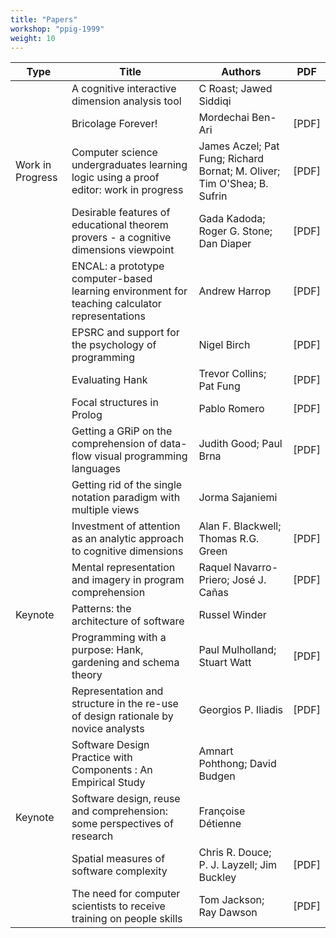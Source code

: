 ```yaml
---
title: "Papers" 
workshop: "ppig-1999"
weight: 10
---
```



|Type|Title|Authors|PDF|
|--- |--- |--- |--- |
||A cognitive interactive dimension analysis tool|C  Roast; Jawed  Siddiqi||
||Bricolage Forever!|Mordechai  Ben-Ari|[PDF]|
|Work in Progress|Computer science undergraduates learning logic using a proof editor: work in progress|James  Aczel; Pat  Fung; Richard  Bornat; M.  Oliver; Tim  O'Shea; B.  Sufrin|[PDF]|
||Desirable features of educational theorem provers - a cognitive dimensions viewpoint|Gada  Kadoda; Roger G. Stone; Dan  Diaper|[PDF]|
||ENCAL: a prototype computer-based learning environment for teaching calculator representations|Andrew  Harrop|[PDF]|
||EPSRC and support for the psychology of programming|Nigel  Birch|[PDF]|
||Evaluating Hank|Trevor  Collins; Pat  Fung|[PDF]|
||Focal structures in Prolog|Pablo  Romero|[PDF]|
||Getting a GRiP on the comprehension of data-flow visual programming languages|Judith  Good; Paul  Brna|[PDF]|
||Getting rid of the single notation paradigm with multiple views|Jorma  Sajaniemi||
||Investment of attention as an analytic approach to cognitive dimensions|Alan F. Blackwell; Thomas R.G. Green|[PDF]|
||Mental representation and imagery in program comprehension|Raquel  Navarro-Priero; José J. Cañas|[PDF]|
|Keynote|Patterns: the architecture of software|Russel  Winder||
||Programming with a purpose: Hank, gardening and schema theory|Paul  Mulholland; Stuart  Watt|[PDF]|
||Representation and structure in the re-use of design rationale by novice analysts|Georgios P. Iliadis|[PDF]|
||Software Design Practice with Components : An Empirical Study|Amnart  Pohthong; David  Budgen||
|Keynote|Software design, reuse and comprehension: some perspectives of research|Françoise  Détienne||
||Spatial measures of software complexity|Chris R. Douce; P. J. Layzell; Jim  Buckley|[PDF]|
||The need for computer scientists to receive training on people skills|Tom  Jackson; Ray  Dawson|[PDF]|
